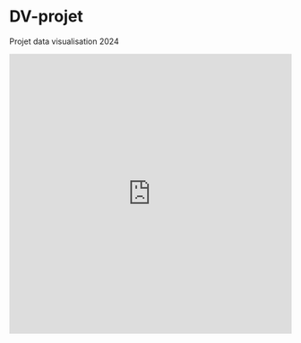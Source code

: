 # DV-projet
Projet data visualisation 2024

<iframe width="100%" height="500" frameborder="0"
  src="https://observablehq.com/embed/efe83815ec470cfa@110?cell=*&api_key=4fbcd42ac1d656b2669981dc02ee5adc29e5080b"></iframe>
